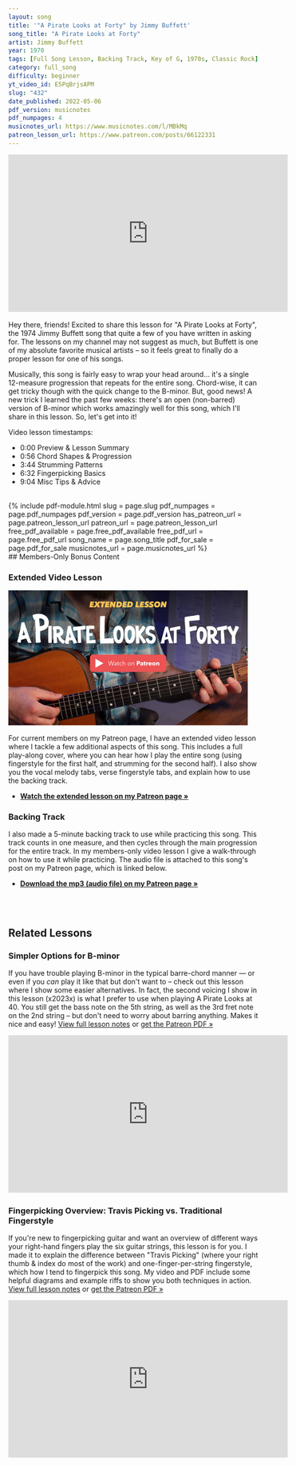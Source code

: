 ```yaml
---
layout: song
title: '"A Pirate Looks at Forty" by Jimmy Buffett'
song_title: "A Pirate Looks at Forty"
artist: Jimmy Buffett
year: 1970
tags: [Full Song Lesson, Backing Track, Key of G, 1970s, Classic Rock]
category: full_song
difficulty: beginner
yt_video_id: E5PqBrjsAPM
slug: "432"
date_published: 2022-05-06
pdf_version: musicnotes
pdf_numpages: 4
musicnotes_url: https://www.musicnotes.com/l/MBkMq
patreon_lesson_url: https://www.patreon.com/posts/66122331
---
```


<!-- https://youtu.be/E5PqBrjsAPM -->

<iframe width="560" height="315" src="https://www.youtube.com/embed/{{page.yt_video_id}}" frameborder="0" allow="accelerometer; autoplay; encrypted-media; gyroscope; picture-in-picture" allowfullscreen></iframe>

Hey there, friends! Excited to share this lesson for "A Pirate Looks at Forty", the 1974 Jimmy Buffett song that quite a few of you have written in asking for. The lessons on my channel may not suggest as much, but Buffett is one of my absolute favorite musical artists – so it feels great to finally do a proper lesson for one of his songs.

Musically, this song is fairly easy to wrap your head around... it's a single 12-measure progression that repeats for the entire song. Chord-wise, it can get tricky though with the quick change to the B-minor. But, good news! A new trick I learned the past few weeks: there's an open (non-barred) version of B-minor which works amazingly well for this song, which I'll share in this lesson. So, let's get into it!

Video lesson timestamps:

- 0:00 Preview & Lesson Summary
- 0:56 Chord Shapes & Progression
- 3:44 Strumming Patterns
- 6:32 Fingerpicking Basics
- 9:04 Misc Tips & Advice

<!-- -->

<br />
{% include pdf-module.html slug = page.slug pdf_numpages = page.pdf_numpages pdf_version = page.pdf_version has_patreon_url = page.patreon_lesson_url patreon_url = page.patreon_lesson_url free_pdf_available = page.free_pdf_available free_pdf_url = page.free_pdf_url song_name = page.song_title pdf_for_sale = page.pdf_for_sale musicnotes_url = page.musicnotes_url %}

<br />
## Members-Only Bonus Content

### Extended Video Lesson

<a href="{{page.patreon_lesson_url}}"><img width="480" src="/images/posts/432-members-only-video.jpg" /></a>

For current members on my Patreon page, I have an extended video lesson where I tackle a few additional aspects of this song. This includes a full play-along cover, where you can hear how I play the entire song (using fingerstyle for the first half, and strumming for the second half). I also show you the vocal melody tabs, verse fingerstyle tabs, and explain how to use the backing track.

- **[Watch the extended lesson on my Patreon page »]({{page.patreon_lesson_url}})**

### Backing Track

I also made a 5-minute backing track to use while practicing this song. This track counts in one measure, and then cycles through the main progression for the entire track. In my members-only video lesson I give a walk-through on how to use it while practicing. The audio file is attached to this song's post on my Patreon page, which is linked below.

- **[Download the mp3 (audio file) on my Patreon page »]({{page.patreon_lesson_url}})**

<br /><br />
## Related Lessons

### Simpler Options for B-minor

If you have trouble playing B-minor in the typical barre-chord manner — or even if you _can_ play it like that but don't want to – check out this lesson where I show some easier alternatives. In fact, the second voicing I show in this lesson (x2023x) is what I prefer to use when playing A Pirate Looks at 40. You still get the bass note on the 5th string, as well as the 3rd fret note on the 2nd string – but don't need to worry about barring anything. Makes it nice and easy! [View full lesson notes](http://playsongnotes.com/lessons/431/) or [get the Patreon PDF »](https://www.patreon.com/posts/65996788)

<iframe width="560" height="315" src="https://www.youtube.com/embed/FP5z6Q7zlns" frameborder="0" allow="accelerometer; autoplay; encrypted-media; gyroscope; picture-in-picture" allowfullscreen></iframe>

### Fingerpicking Overview: Travis Picking vs. Traditional Fingerstyle

If you're new to fingerpicking guitar and want an overview of different ways your right-hand fingers play the six guitar strings, this lesson is for you. I made it to explain the difference between "Travis Picking" (where your right thumb & index do most of the work) and one-finger-per-string fingerstyle, which how I tend to fingerpick this song. My video and PDF include some helpful diagrams and example riffs to show you both techniques in action. [View full lesson notes](http://playsongnotes.com/lessons/302/) or [get the Patreon PDF »](https://www.patreon.com/posts/37186031)

<iframe width="560" height="315" src="https://www.youtube.com/embed/IzI9S0obKlo" frameborder="0" allow="accelerometer; autoplay; encrypted-media; gyroscope; picture-in-picture" allowfullscreen></iframe>
